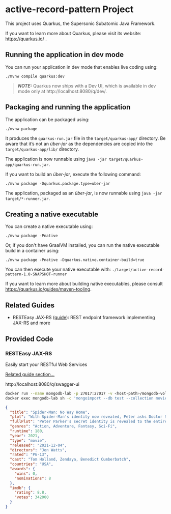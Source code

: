 # active-record-pattern Project

This project uses Quarkus, the Supersonic Subatomic Java Framework.

If you want to learn more about Quarkus, please visit its website: https://quarkus.io/ .

## Running the application in dev mode

You can run your application in dev mode that enables live coding using:

```shell script
./mvnw compile quarkus:dev
```

> **_NOTE:_**  Quarkus now ships with a Dev UI, which is available in dev mode only at http://localhost:8080/q/dev/.

## Packaging and running the application

The application can be packaged using:

```shell script
./mvnw package
```

It produces the `quarkus-run.jar` file in the `target/quarkus-app/` directory. Be aware that it’s not an _über-jar_ as
the dependencies are copied into the `target/quarkus-app/lib/` directory.

The application is now runnable using `java -jar target/quarkus-app/quarkus-run.jar`.

If you want to build an _über-jar_, execute the following command:

```shell script
./mvnw package -Dquarkus.package.type=uber-jar
```

The application, packaged as an _über-jar_, is now runnable using `java -jar target/*-runner.jar`.

## Creating a native executable

You can create a native executable using:

```shell script
./mvnw package -Pnative
```

Or, if you don't have GraalVM installed, you can run the native executable build in a container using:

```shell script
./mvnw package -Pnative -Dquarkus.native.container-build=true
```

You can then execute your native executable with: `./target/active-record-pattern-1.0-SNAPSHOT-runner`

If you want to learn more about building native executables, please consult https://quarkus.io/guides/maven-tooling.

## Related Guides

- RESTEasy JAX-RS ([guide](https://quarkus.io/guides/rest-json)): REST endpoint framework implementing JAX-RS and more

## Provided Code

### RESTEasy JAX-RS

Easily start your RESTful Web Services

[Related guide section...](https://quarkus.io/guides/getting-started#the-jax-rs-resources)

http://localhost:8080/q/swagger-ui

```sh
docker run --name mongodb-lab -p 27017:27017 -v <host-path>/mongodb-volume:/data/db -d mongo-d mongo:5.0.5-focal
docker exec mongodb-lab sh -c 'mongoimport --db test --collection movies --type json --file /data/db/movies.json'

```

```json
{
  "title": "Spider-Man: No Way Home",
  "plot": "With Spider-Man's identity now revealed, Peter asks Doctor Strange for help. When a spell goes wrong, dangerous foes from other worlds start to appear, forcing Peter to discover what it truly means to be Spider-Man.",
  "fullPlot": "Peter Parker's secret identity is revealed to the entire world. Desperate for help, Peter turns to Doctor Strange to make the world forget that he is Spider-Man. The spell goes horribly wrong and shatters the multiverse, bringing in monstrous villains that could destroy the world.",
  "genres": "Action, Adventure, Fantasy, Sci-Fi",
  "runtime": 180,
  "year": 2021,
  "type": "movie",
  "released": "2021-12-04",
  "directors": "Jon Watts",
  "rated": "PG-13",
  "cast": "Tom Holland, Zendaya, Benedict Cumberbatch",
  "countries": "USA",
  "awards": {
    "wins": 0,
    "nominations": 8
  },
  "imdb": {
    "rating": 8.8,
    "votes": 342000
  }
}
```